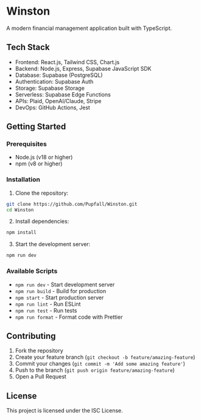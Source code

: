 # Winston

A modern financial management application built with TypeScript.

## Tech Stack

- Frontend: React.js, Tailwind CSS, Chart.js
- Backend: Node.js, Express, Supabase JavaScript SDK
- Database: Supabase (PostgreSQL)
- Authentication: Supabase Auth
- Storage: Supabase Storage
- Serverless: Supabase Edge Functions
- APIs: Plaid, OpenAI/Claude, Stripe
- DevOps: GitHub Actions, Jest

## Getting Started

### Prerequisites

- Node.js (v18 or higher)
- npm (v8 or higher)

### Installation

1. Clone the repository:
```bash
git clone https://github.com/Pupfall/Winston.git
cd Winston
```

2. Install dependencies:
```bash
npm install
```

3. Start the development server:
```bash
npm run dev
```

### Available Scripts

- `npm run dev` - Start development server
- `npm run build` - Build for production
- `npm start` - Start production server
- `npm run lint` - Run ESLint
- `npm run test` - Run tests
- `npm run format` - Format code with Prettier

## Contributing

1. Fork the repository
2. Create your feature branch (`git checkout -b feature/amazing-feature`)
3. Commit your changes (`git commit -m 'Add some amazing feature'`)
4. Push to the branch (`git push origin feature/amazing-feature`)
5. Open a Pull Request

## License

This project is licensed under the ISC License. 